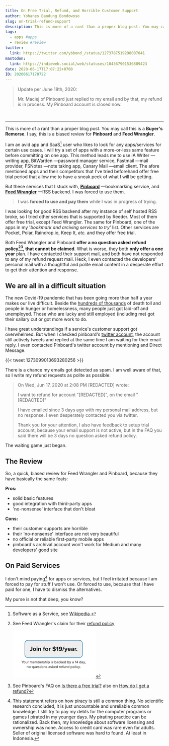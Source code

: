 ```yaml
---
title: On Free Trial, Refund, and Horrible Customer Support
author: Yohanes Bandung Bondowoso
slug: on-trial-refund-support
description: This is more of a rant than a proper blog post. You may call this is a "Buyer’s Remorse". I say, this is a biased review for <strong>Pinboard</strong> and <strong>Feed Wrangler</strong>.<br>I am forced to use those services because of their inactive customer support and unreliable refund policy.
tags:
  - apps #apps
  - review #review
twitter:
  link: https://twitter.com/ybbond_/status/1273787519298007041
mastodon:
  link: https://indieweb.social/web/statuses/104367901536889423
date: 2020-06-17T17:07:22+0700
ID: 20200617170722
---
```


> Update per <time title="Thursday, 18 June 2020 on 11:05 GMT+7">June 18th, 2020</time>:
> 
> Mr. Maciej of Pinboard just replied to my email and by that, my refund is in process. My Pinboard account is closed now.

<br>

---

This is more of a rant than a proper blog post. You may call this is a **Buyer's Remorse**. I say, this is a biased review for **Pinboard** and **Feed Wrangler**.

I am an avid app and SaaS[^1] user who likes to look for any apps/services for certain use cases. I will try a set of apps with a more-or-less same feature before committing on one app. This method leads me to use iA Writer —writing app, BitWarden —password manager service, Fastmail —mail provider, FSNotes —note taking app, Canary Mail —email client. The afore mentioned apps and their competitors that I've tried beforehand offer free trial period that allow me to have a sneak peek of what I will be getting.

But these services that I stuck with, [**Pinboard**](https://pinboard.in) —bookmarking service, and [**Feed Wrangler**](https://feedwrangler.net) —RSS backend. I was forced to use them.

> I was **forced to use and pay them** while I was in progress of trying.

I was looking for good RSS backend after my instance of self hosted RSS broke, so I tried other services that is supported by Reeder. Most of them offer free trial, except Feed Wrangler. The same for Pinboard, one of the apps in my '_bookmark and arciving services to try_' list. Other services are Pocket, Polar, Raindrop.io, Keep It, _etc._ and they offer free trial.

Both Feed Wrangler and Pinboard **offer a no question asked refund policy[^2][^3], that cannot be claimed**. What is worse, they both **only offer a one year** plan. I have contacted their support mail, and both have not responded to any of my refund request mail. Heck, I even contacted the developers' personal mail with a thoughtful and polite email content in a desperate effort to get their attention and response.


## We are all in a difficult situation

The new Covid-19 pandemic that has been going more than half a year makes our live difficult. Beside the [hundreds of thousands](https://www.worldometers.info/coronavirus/coronavirus-death-toll/) of death toll and people in hunger or homelessness, many people just got laid-off and unemployed. Those who are lucky and still employed (including me) got their sallary cut or got more work to do.

I have great understandings if a service's customer support got overwhelmed. But when I checked pinboard's [twitter account](https://twitter.com/pinboard), the account still actively tweets and replied at the same time I am waiting for their email reply. I even contacted Pinboard's twitter account by mentioning and Direct Message.

{{< tweet 1273099013693280256 >}}

There is a chance my emails got detected as spam. I am well aware of that, so I write my refund requests as polite as possible:

> On Wed, Jun 17, 2020 at 2:08 PM [REDACTED] wrote:
>
> I  want to refund for account "[REDACTED]", on the email "[REDACTED]"
>
> I have emailed since 3 days ago with my personal mail address, but no response. I even desperately contacted you via twitter.
>
> Thank you for your attention, I also have feedback to setup trial account, because your email support is not active, but in the FAQ you said there will be 3 days no question asked refund policy.

The waiting game just began.

## The Review

So, a quick, biased review for Feed Wrangler and Pinboard, because they have basically the same feats:

**Pros:**
- solid basic features
- good integration with third-party apps
- 'no-nonsense' interface that don't bloat

**Cons:**
- their customer supports are horrible
- their 'no-nonsense' interface are not very beautiful
- no official or reliable first-party mobile apps
- pinboard's archival account won't work for Medium and many developers' good site


## On Paid Services

I don't mind paying[^4] for apps or services, but I feel irritated because I am forced to pay for stuff I won't use. Or forced to use, because that I have paid for one, I have to dismiss the alternatives.

My purse is not that deep, you know?



[^1]: Software as a Service, see [Wikipedia](https://en.wikipedia.org/wiki/Software_as_a_service).
[^2]: See Feed Wrangler's claim for their [refund policy](http://archive.is/kljHb "Link to archived feed wrangler landing page")

      ![](feed-wrangler.png)
[^3]: See Pinboard's FAQ on [Is there a free trial?](http://archive.is/hXgBr#free_trial "Link to archived pinboard faq page") also on [How do I get a refund?](http://archive.is/hXgBr#refund "Link to archived pinboard faq page")
[^4]: This statement refers on how piracy is still a common thing. No scientific research concluded, it is just uncountable and unreliable common knowledge. I still try to pay my debts for the computer programs or games I pirated in my younger days. My pirating practice can be rationalized. Back then, my knowledge about software licensing and ownership was none. Access to credit card was rare even for adults. Seller of original licensed software was hard to found. At least in Indonesia.

